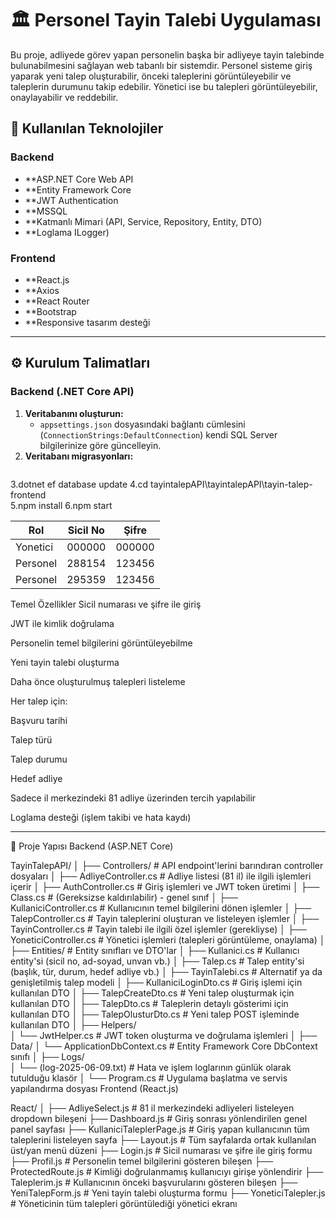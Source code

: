 # 🏛️ Personel Tayin Talebi Uygulaması

Bu proje, adliyede görev yapan personelin başka bir adliyeye tayin talebinde bulunabilmesini sağlayan web tabanlı bir sistemdir.
 Personel sisteme giriş yaparak yeni talep oluşturabilir, önceki taleplerini görüntüleyebilir ve taleplerin durumunu takip edebilir.
Yönetici ise bu talepleri görüntüleyebilir, onaylayabilir ve reddebilir.

 

## 🚀 Kullanılan Teknolojiler

### Backend
- **ASP.NET Core Web API
- **Entity Framework Core
- **JWT Authentication
- **MSSQL
- **Katmanlı Mimari (API, Service, Repository, Entity, DTO)
- **Loglama ILogger)

### Frontend
- **React.js
- **Axios
- **React Router
- **Bootstrap
- **Responsive tasarım desteği

---

## ⚙️ Kurulum Talimatları

### Backend (.NET Core API)

1. **Veritabanını oluşturun:**
   - `appsettings.json` dosyasındaki bağlantı cümlesini (`ConnectionStrings:DefaultConnection`) kendi SQL Server bilgilerinize göre güncelleyin.
2. **Veritabanı migrasyonları:**
   ```bash
3.dotnet ef database update
4.cd tayintalepAPI\tayintalepAPI\tayin-talep-frontend\
5.npm install
6.npm start



| Rol      | Sicil No | Şifre  |
| -------- | -------- | ------ |
| Yonetici | 000000   | 000000 |
| Personel | 288154   | 123456 |
| Personel | 295359   | 123456 |



 Temel Özellikler
Sicil numarası ve şifre ile giriş

JWT ile kimlik doğrulama

Personelin temel bilgilerini görüntüleyebilme

Yeni tayin talebi oluşturma

Daha önce oluşturulmuş talepleri listeleme

Her talep için:

Başvuru tarihi

Talep türü

Talep durumu

Hedef adliye

Sadece il merkezindeki 81 adliye üzerinden tercih yapılabilir

Loglama desteği (işlem takibi ve hata kaydı)


----------------------------------------------------------------------

📁 Proje Yapısı
 Backend (ASP.NET Core)

TayinTalepAPI/
│
├── Controllers/                    # API endpoint'lerini barındıran controller dosyaları
│   ├── AdliyeController.cs         # Adliye listesi (81 il) ile ilgili işlemleri içerir
│   ├── AuthController.cs           # Giriş işlemleri ve JWT token üretimi
│   ├── Class.cs                    # (Gereksizse kaldırılabilir) - genel sınıf
│   ├── KullaniciController.cs      # Kullanıcının temel bilgilerini dönen işlemler
│   ├── TalepController.cs          # Tayin taleplerini oluşturan ve listeleyen işlemler
│   ├── TayinController.cs          # Tayin talebi ile ilgili özel işlemler (gerekliyse)
│   ├── YoneticiController.cs       # Yönetici işlemleri (talepleri görüntüleme, onaylama)
│
├── Entities/                       # Entity sınıfları ve DTO'lar
│   ├── Kullanici.cs                # Kullanıcı entity'si (sicil no, ad-soyad, unvan vb.)
│   ├── Talep.cs                    # Talep entity'si (başlık, tür, durum, hedef adliye vb.)
│   ├── TayinTalebi.cs             # Alternatif ya da genişletilmiş talep modeli
│   ├── KullaniciLoginDto.cs       # Giriş işlemi için kullanılan DTO
│   ├── TalepCreateDto.cs          # Yeni talep oluşturmak için kullanılan DTO
│   ├── TalepDto.cs                # Taleplerin detaylı gösterimi için kullanılan DTO
│   ├── TalepOlusturDto.cs         # Yeni talep POST işleminde kullanılan DTO
│
├── Helpers/                        
│   └── JwtHelper.cs               # JWT token oluşturma ve doğrulama işlemleri
│
├── Data/
│   └── ApplicationDbContext.cs    # Entity Framework Core DbContext sınıfı
│
├── Logs/                          
│   └── (log-2025-06-09.txt)       # Hata ve işlem loglarının günlük olarak tutulduğu klasör
│
└── Program.cs                     # Uygulama başlatma ve servis yapılandırma dosyası
 Frontend (React.js)

React/
│
├── AdliyeSelect.js                # 81 il merkezindeki adliyeleri listeleyen dropdown bileşeni
├── Dashboard.js                   # Giriş sonrası yönlendirilen genel panel sayfası
├── KullaniciTaleplerPage.js       # Giriş yapan kullanıcının tüm taleplerini listeleyen sayfa
├── Layout.js                      # Tüm sayfalarda ortak kullanılan üst/yan menü düzeni
├── Login.js                       # Sicil numarası ve şifre ile giriş formu
├── Profil.js                      # Personelin temel bilgilerini gösteren bileşen
├── ProtectedRoute.js              # Kimliği doğrulanmamış kullanıcıyı girişe yönlendirir
├── Taleplerim.js                  # Kullanıcının önceki başvurularını gösteren bileşen
├── YeniTalepForm.js               # Yeni tayin talebi oluşturma formu
├── YoneticiTalepler.js            # Yöneticinin tüm talepleri görüntülediği yönetici ekranı
